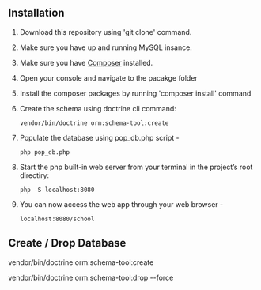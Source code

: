 ## Installation

1. Download this repository using 'git clone' command.

2. Make sure you have up and running MySQL insance.

3. Make sure you have [Composer](https://getcomposer.org/download/) installed.

4. Open your console and navigate to the pacakge folder

5. Install the composer packages by running 'composer install' command

6. Create the schema using doctrine cli command:

	```
	vendor/bin/doctrine orm:schema-tool:create
	```
7. Populate the database using pop_db.php script - 

	```
	php pop_db.php
	```
8. Start the php built-in web server from your terminal in the project’s root directiry:
	```
	php -S localhost:8080
	```
9. You can now access the web app through your web browser -
	```
	localhost:8080/school
	```


## Create / Drop Database

vendor/bin/doctrine orm:schema-tool:create

vendor/bin/doctrine orm:schema-tool:drop --force
